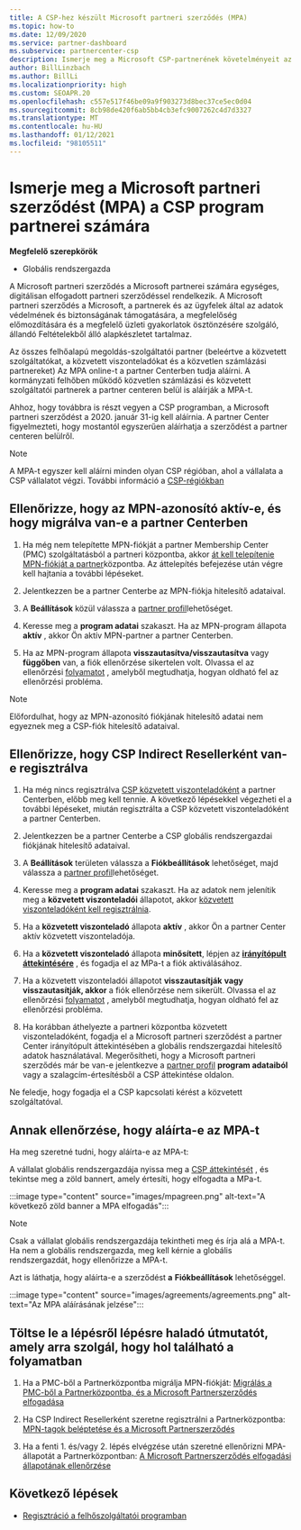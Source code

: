 ```yaml
---
title: A CSP-hez készült Microsoft partneri szerződés (MPA)
ms.topic: how-to
ms.date: 12/09/2020
ms.service: partner-dashboard
ms.subservice: partnercenter-csp
description: Ismerje meg a Microsoft CSP-partnerének követelményeit az egységes, digitálisan elfogadott Microsoft partneri szerződés (MPA) aláírásához és ellenőrzéséhez.
author: BillLinzbach
ms.author: BillLi
ms.localizationpriority: high
ms.custom: SEOAPR.20
ms.openlocfilehash: c557e517f46be09a9f903273d8bec37ce5ec0d04
ms.sourcegitcommit: 8cb98de420f6ab5bb4cb3efc9007262c4d7d3327
ms.translationtype: MT
ms.contentlocale: hu-HU
ms.lasthandoff: 01/12/2021
ms.locfileid: "98105511"
---
```

# <a name="learn-about-the-microsoft-partner-agreement-mpa-for-csp-program-partners"></a>Ismerje meg a Microsoft partneri szerződést (MPA) a CSP program partnerei számára

**Megfelelő szerepkörök**

- Globális rendszergazda

A Microsoft partneri szerződés a Microsoft partnerei számára egységes, digitálisan elfogadott partneri szerződéssel rendelkezik. A Microsoft partneri szerződés a Microsoft, a partnerek és az ügyfelek által az adatok védelmének és biztonságának támogatására, a megfelelőség előmozdítására és a megfelelő üzleti gyakorlatok ösztönzésére szolgáló, állandó Feltételekből álló alapkészletet tartalmaz.

Az összes felhőalapú megoldás-szolgáltatói partner (beleértve a közvetett szolgáltatókat, a közvetett viszonteladókat és a közvetlen számlázási partnereket) Az MPA online-t a partner Centerben tudja aláírni. A kormányzati felhőben működő közvetlen számlázási és közvetett szolgáltatói partnerek a partner centeren belül is aláírják a MPA-t.

Ahhoz, hogy továbbra is részt vegyen a CSP programban, a Microsoft partneri szerződést a 2020. január 31-ig kell aláírnia. A partner Center figyelmezteti, hogy mostantól egyszerűen aláírhatja a szerződést a partner centeren belülről.

>[!NOTE]
>A MPA-t egyszer kell aláírni minden olyan CSP régióban, ahol a vállalata a CSP vállalatot végzi. További információ a [CSP-régiókban](regional-authorization-overview.md) 

## <a name="verify-your-mpn-id-is-active-and-migrated-to-partner-center"></a>Ellenőrizze, hogy az MPN-azonosító aktív-e, és hogy migrálva van-e a partner Centerben

1. Ha még nem telepítette MPN-fiókját a partner Membership Center (PMC) szolgáltatásból a partneri központba, akkor [át kell telepítenie MPN-fiókját a partner](move-pmc-pc-map.md)központba. Az áttelepítés befejezése után végre kell hajtania a további lépéseket. 

1. Jelentkezzen be a partner Centerbe az MPN-fiókja hitelesítő adataival.
 
1. A **Beállítások** közül válassza a [partner profil](https://partner.microsoft.com/pcv/accountsettings/connectedpartnerprofile)lehetőséget.

1. Keresse meg a **program adatai** szakaszt. Ha az MPN-program állapota **aktív** , akkor Ön aktív MPN-partner a partner Centerben.
 
1. Ha az MPN-program állapota **visszautasítva/visszautasítva** vagy **függőben** van, a fiók ellenőrzése sikertelen volt. Olvassa el az ellenőrzési [folyamatot](verification-responses.md) , amelyből megtudhatja, hogyan oldható fel az ellenőrzési probléma.



>[!NOTE]
>Előfordulhat, hogy az MPN-azonosító fiókjának hitelesítő adatai nem egyeznek meg a CSP-fiók hitelesítő adataival.

## <a name="confirm-you-are-enrolled-as-a-csp-indirect-reseller"></a>Ellenőrizze, hogy CSP Indirect Resellerként van-e regisztrálva

1. Ha még nincs regisztrálva [CSP közvetett viszonteladóként](indirect-reseller-tasks-in-partner-center.md) a partner Centerben, előbb meg kell tennie. A következő lépésekkel végezheti el a további lépéseket, miután regisztrálta a CSP közvetett viszonteladóként a partner Centerben.

1. Jelentkezzen be a partner Centerbe a CSP globális rendszergazdai fiókjának hitelesítő adataival.

1. A **Beállítások** területen válassza a **Fiókbeállítások** lehetőséget, majd válassza a [partner profil](https://partner.microsoft.com/pcv/accountsettings/partnerprofile)lehetőséget.

1. Keresse meg a **program adatai** szakaszt. Ha az adatok nem jelenítik meg a **közvetett viszonteladói** állapotot, akkor [közvetett viszonteladóként kell regisztrálnia](indirect-reseller-tasks-in-partner-center.md).

1. Ha a  **közvetett viszonteladó** állapota **aktív** , akkor Ön a partner Center aktív közvetett viszonteladója.
 
4. Ha a  **közvetett viszonteladó** állapota **minősített**, lépjen az [**irányítópult áttekintésére**](https://partner.microsoft.com/pcv/dashboard/overview) , és fogadja el az MPa-t a fiók aktiválásához.
 
1. Ha a közvetett viszonteladói állapotot **visszautasítják** **vagy visszautasítják, akkor** a fiók ellenőrzése nem sikerült. Olvassa el az ellenőrzési [folyamatot](verification-responses.md) , amelyből megtudhatja, hogyan oldható fel az ellenőrzési probléma.

1. Ha korábban áthelyezte a partneri központba közvetett viszonteladóként, fogadja el a Microsoft partneri szerződést a partner Center irányítópult áttekintésében a globális rendszergazdai hitelesítő adatok használatával. Megerősítheti, hogy a Microsoft partneri szerződés már be van-e jelentkezve a [partner profil](https://partner.microsoft.com/pcv/accountsettings/partnerprofile) **program adataiból** vagy a szalagcím-értesítésből a CSP áttekintése oldalon.

Ne feledje, hogy fogadja el a CSP kapcsolati kérést a közvetett szolgáltatóval.

## <a name="verify-that-you-have-signed-the-mpa"></a>Annak ellenőrzése, hogy aláírta-e az MPA-t

Ha meg szeretné tudni, hogy aláírta-e az MPA-t:

 A vállalat globális rendszergazdája nyissa meg a [CSP áttekintését](https://partner.microsoft.com/pcv/dashboard/overview) , és tekintse meg a zöld bannert, amely értesíti, hogy elfogadta a MPa-t.

 
:::image type="content" source="images/mpagreen.png" alt-text="A következő zöld banner a MPA elfogadás":::

>[!NOTE]
>Csak a vállalat globális rendszergazdája tekintheti meg és írja alá a MPA-t. Ha nem a globális rendszergazda, meg kell kérnie a globális rendszergazdát, hogy ellenőrizze a MPA-t.

Azt is láthatja, hogy aláírta-e a szerződést **a** **Fiókbeállítások** lehetőséggel.

:::image type="content" source="images/agreements/agreements.png" alt-text="Az MPA aláírásának jelzése":::


## <a name="download-the-step-by-step-guide-thats-right-for-where-you-are-in-the-process"></a>Töltse le a lépésről lépésre haladó útmutatót, amely arra szolgál, hogy hol található a folyamatban

1. Ha a PMC-ből a Partnerközpontba migrálja MPN-fiókját: [Migrálás a PMC-ből a Partnerközpontba, és a Microsoft Partnerszerződés elfogadása](https://assetsprod.microsoft.com/mpn/migrate-pmc-pc-mpa-guide.pptx)

2. Ha CSP Indirect Resellerként szeretne regisztrálni a Partnerközpontba: [MPN-tagok beléptetése és a Microsoft Partnerszerződés](https://assetsprod.microsoft.com/mpn/onboard-pc-csp-mpn-mpa-guide.pptx)

3. Ha a fenti 1. és/vagy 2. lépés elvégzése után szeretné ellenőrizni MPA-állapotát a Partnerközpontban: [A Microsoft Partnerszerződés elfogadási állapotának ellenőrzése](https://assetsprod.microsoft.com/mpn/verify-mpa-acceptance-status.pptx)
 
## <a name="next-steps"></a>Következő lépések

- [Regisztráció a felhőszolgáltatói programban](indirect-reseller-tasks-in-partner-center.md)
